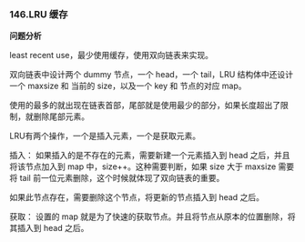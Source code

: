 ### 146.LRU 缓存

**问题分析**

least recent use，最少使用缓存，使用双向链表来实现。

双向链表中设计两个 dummy 节点，一个 head，一个 tail，LRU 结构体中还设计一个 maxsize 和 当前的 size，以及一个 key 和 节点的对应 map。

使用的最多的就出现在链表首部，尾部就是使用最少的部分，如果长度超出了限制，就删除尾部元素。

LRU有两个操作，一个是插入元素，一个是获取元素。

插入： 如果插入的是不存在的元素，需要新建一个元素插入到 head 之后，并且将该节点加入到 map 中，size++。这种需要判断，如果 size 大于 maxsize 需要将 tail 前一位元素删除，这个时候就体现了双向链表的重要。

如果此节点存在，需要删除这个节点，将更新的节点插入到 head 之后。

获取： 设置的 map 就是为了快速的获取节点。并且将节点从原本的位置删除，将其插入到 head 之后。



